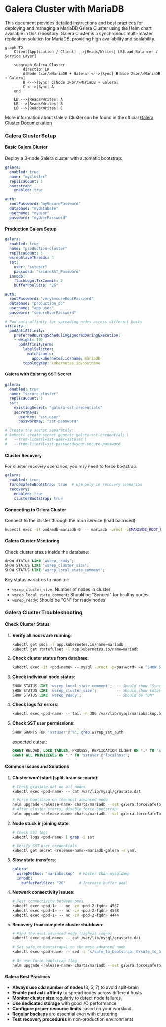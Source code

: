 # Galera Cluster with MariaDB

This document provides detailed instructions and best practices for deploying and managing a MariaDB Galera Cluster using the Helm chart available in this repository. Galera Cluster is a synchronous multi-master replication solution for MariaDB, providing high availability and scalability.


```mermaid
graph TD
    Client[Application / Client] -->|Reads/Writes| LB[Load Balancer / Service Layer]

    subgraph Galera_Cluster
        direction LR
        A[Node 1<br/>MariaDB + Galera] <-->|Sync| B[Node 2<br/>MariaDB + Galera]
        B <-->|Sync| C[Node 3<br/>MariaDB + Galera]
        C <-->|Sync| A
    end

    LB -->|Reads/Writes| A
    LB -->|Reads/Writes| B
    LB -->|Reads/Writes| C

```

More information about Galera Cluster can be found in the official [Galera Cluster Documentation](https://galeracluster.com/library/documentation/index.html)

### Galera Cluster Setup

#### Basic Galera Cluster

Deploy a 3-node Galera cluster with automatic bootstrap:

```yaml
galera:
  enabled: true
  name: "mycluster"
  replicaCount: 3
  bootstrap:
    enabled: true

auth:
  rootPassword: "mySecurePassword"
  database: "mydatabase"
  username: "myuser"
  password: "myUserPassword"
```

#### Production Galera Setup

```yaml
galera:
  enabled: true
  name: "production-cluster"
  replicaCount: 3
  wsrepSlaveThreads: 4
  sst:
    user: "sstuser"
    password: "secureSST_Password"
  innodb:
    flushLogAtTrxCommit: 2
    bufferPoolSize: "2G"

auth:
  rootPassword: "verySecureRootPassword"
  database: "production_db"
  username: "app_user"
  password: "secureUserPassword"

# Pod anti-affinity for spreading nodes across different hosts
affinity:
  podAntiAffinity:
    preferredDuringSchedulingIgnoredDuringExecution:
    - weight: 100
      podAffinityTerm:
        labelSelector:
          matchLabels:
            app.kubernetes.io/name: mariadb
        topologyKey: kubernetes.io/hostname
```

#### Galera with Existing SST Secret

```yaml
galera:
  enabled: true
  name: "secure-cluster"
  replicaCount: 3
  sst:
    existingSecret: "galera-sst-credentials"
    secretKeys:
      userKey: "sst-user"
      passwordKey: "sst-password"

# Create the secret separately:
# kubectl create secret generic galera-sst-credentials \
#   --from-literal=sst-user=sstuser \
#   --from-literal=sst-password=your-secure-password
```

#### Cluster Recovery

For cluster recovery scenarios, you may need to force bootstrap:

```yaml
galera:
  enabled: true
  forceSafeToBootstrap: true  # Use only in recovery scenarios
  recovery:
    enabled: true
    clusterBootstrap: true
```

#### Connecting to Galera Cluster

Connect to the cluster through the main service (load balanced):

```bash
kubectl exec -it pod/mdb-mariadb-0  -- mariadb -uroot -p$MARIADB_ROOT_PASSWORD -e \"SHOW GLOBAL STATUS LIKE 'wsrep_cluster%'\"
```


#### Galera Cluster Monitoring

Check cluster status inside the database:

```sql
SHOW STATUS LIKE 'wsrep_ready';
SHOW STATUS LIKE 'wsrep_cluster_size';
SHOW STATUS LIKE 'wsrep_local_state_comment';
```

Key status variables to monitor:
- `wsrep_cluster_size`: Number of nodes in cluster
- `wsrep_local_state_comment`: Should be "Synced" for healthy nodes
- `wsrep_ready`: Should be "ON" for ready nodes

### Galera Cluster Troubleshooting

#### Check Cluster Status

1. **Verify all nodes are running**:
   ```bash
   kubectl get pods -l app.kubernetes.io/name=mariadb
   kubectl get statefulset -l app.kubernetes.io/name=mariadb
   ```

2. **Check cluster status from database**:
   ```bash
   kubectl exec -it <pod-name> -- mysql -uroot -p<password> -e "SHOW STATUS LIKE 'wsrep_%'"
   ```

3. **Check individual node status**:
   ```sql
   SHOW STATUS LIKE 'wsrep_local_state_comment';  -- Should show "Synced"
   SHOW STATUS LIKE 'wsrep_cluster_size';         -- Should show total node count
   SHOW STATUS LIKE 'wsrep_ready';                -- Should be "ON"
   ```

4. **Check logs for errors**:
   ```bash
   kubectl exec <pod-name> -- tail -n 300 /var/lib/mysql/mariabackup.backup.log
   ```

5. **Check SST user permissions**:
   ```bash
   SHOW GRANTS FOR 'sstuser'@'%'; grep wsrep_sst_auth
   ```

   expected output:
   ```sql
   GRANT RELOAD, LOCK TABLES, PROCESS, REPLICATION CLIENT ON *.* TO 'sstuser'@'%';
   GRANT ALL PRIVILEGES ON *.* TO 'sstuser'@'localhost';
   ```

#### Common Issues and Solutions

1. **Cluster won't start (split-brain scenario)**:
   ```bash
   # Check grastate.dat on all nodes
   kubectl exec <pod-name> -- cat /var/lib/mysql/grastate.dat
   
   # Force bootstrap on the most advanced node
   helm upgrade <release-name> charts/mariadb --set galera.forceSafeToBootstrap=true
   # After cluster starts, disable force bootstrap
   helm upgrade <release-name> charts/mariadb --set galera.forceSafeToBootstrap=false
   ```

2. **Node stuck in joining state**:
   ```bash
   # Check SST logs
   kubectl logs <pod-name> | grep -i sst
   
   # Verify SST user credentials
   kubectl get secret <release-name>-mariadb-galera -o yaml
   ```

3. **Slow state transfers**:
   ```yaml
   galera:
     wsrepMethod: "mariabackup"  # Faster than mysqldump
     innodb:
       bufferPoolSize: "2G"      # Increase buffer pool
   ```

4. **Network connectivity issues**:
   ```bash
   # Test connectivity between pods
   kubectl exec <pod-1> -- nc -zv <pod-2-fqdn> 4567
   kubectl exec <pod-1> -- nc -zv <pod-2-fqdn> 4568
   kubectl exec <pod-1> -- nc -zv <pod-2-fqdn> 4444
   ```

5. **Recovery from complete cluster shutdown**:
   ```bash
   # Find the most advanced node (highest seqno)
   kubectl exec <pod-name> -- cat /var/lib/mysql/grastate.dat
   
   # Set safe_to_bootstrap=1 on the most advanced node
   kubectl exec <pod-name> -- sed -i 's/safe_to_bootstrap: 0/safe_to_bootstrap: 1/' /var/lib/mysql/grastate.dat
   
   # Or use force bootstrap flag
   helm upgrade <release-name> charts/mariadb --set galera.forceSafeToBootstrap=true
   ```

#### Galera Best Practices

- **Always use odd number of nodes** (3, 5, 7) to avoid split-brain
- **Enable pod anti-affinity** to spread nodes across different hosts
- **Monitor cluster size** regularly to detect node failures
- **Use dedicated storage** with good I/O performance
- **Configure proper resource limits** based on your workload
- **Regular backups** are essential even with clustering
- **Test recovery procedures** in non-production environments